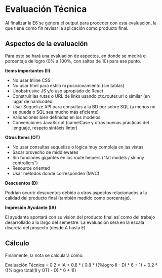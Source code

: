 # Evaluación Técnica

Al finalizar la E6 se genera el output para proceder con esta evaluación, la que tiene como fin revisar la aplicación como producto final.

## Aspectos de la evaluación

Para esto se hará una evaluación de aspectos, en donde se medirá el porcentaje de logro (0% a 100%, con saltos de 10) para ese punto.

**Items importantes (II)**

* No usar Inline CSS
* No usar html para estilo ni posicionamiento (sin tablas)
* Unobstrusive JS y/o uso apropiado de React
* Construir las rutas o URL de links usando ctx.router.url o similar (en lugar de hardcoded
* Usar Sequelize API para consultas a la BD por sobre SQL (a menos no se pueda o SQL sea mucho más eficiente)
* Validaciones bien definidas en los modelos
* Convenciones JavaScript (camelCase y otras buenas prácticas del lenguaje, respeto sintáxis linter)

**Otros Items (OT)**

* No usar consultas sequelize o lógica muy compleja en las vistas
* Sacar provecho de middlewares
* Sin funciones gigantes en los route helpers ("fat models / skinny controllers")
* Resource oriented
* Usar métodos donde corresponden (MVC)

**Descuentos (D)**

Podrían ocurrir descuentos debido a otros aspectos relacionados a la calidad del producto final (también medido como porcentaje).

**Impresión Ayudante (IA)**

El ayudante aportará con su visión del producto final así como del trabajo desarrollado a lo largo del semestre. La evaluación será en la escala discreta del proyecto (desde A hasta E).

## Cálculo

Finalmente, la nota se calculará como:

Evaluación Técnica = 0.2 * IA + 0.8 * ( 0.8 * ((%logro II - D) * 6 + 1) + 0.2 * ((%logro total(II y OT) - D) * 6 + 1))
